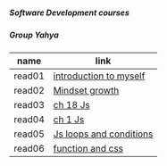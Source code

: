 ##### Software Development courses
##### <a href="https://canvas.instructure.com/courses/2511067"></a>
##### <a href="https://canvas.instructure.com/courses/2511085"></a>
#####  Group Yahya

name   | link 
------ | -----
read01 |[introduction to myself](1.md)
read02 |[Mindset growth](lab02a.md)
read03 |[ch 18 Js](3.md)
read04 |[ch 1 Js](4.md)
read05 |[Js loops and conditions](5.md)
read06 |[function and css](06read.md)
